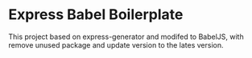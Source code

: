 # Express Babel Boilerplate

This project based on express-generator and modifed to BabelJS,
with remove unused package and update version to the lates version.
